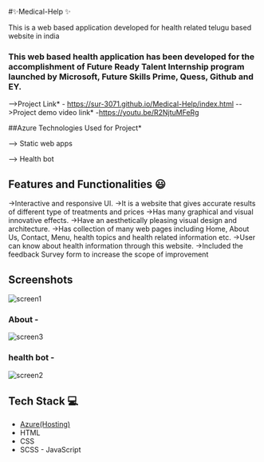 #✨Medical-Help ✨

This is a web based application developed for health related telugu based website in india

### This web based health application has been developed for the accomplishment of Future Ready Talent Internship program launched by Microsoft, Future Skills Prime, Quess, Github and EY.


-->Project Link* - https://sur-3071.github.io/Medical-Help/index.html
-->Project demo video link* -https://youtu.be/R2NjtuMFeRg

##Azure Technologies Used for Project*

   --> Static web apps

   -->   Health bot

## Features and Functionalities 😃

->Interactive and responsive UI.
->It is a website that gives accurate results of different type of treatments and prices 
->Has many graphical and visual innovative effects.
->Have an aesthetically pleasing visual design and architecture.
->Has collection of many web pages including Home, About Us, Contact, Menu, health topics and health related information etc.
->User can know about health information through this website.
->Included the feedback Survey form to increase the scope of improvement 

## Screenshots

![screen1](https://github.com/Sur-3071/Medical-Help/assets/104709090/62d7ce01-f63b-4520-9d20-3ff0956d9411)

   

### About -

![screen3](https://github.com/Sur-3071/Medical-Help/assets/104709090/bf10ec2f-d188-47f6-a1d3-3155bf2d4540)



### health bot -

![screen2](https://github.com/Sur-3071/Medical-Help/assets/104709090/6e30a554-c8ee-4102-8ed2-e5609f0e277d)

## Tech Stack 💻

- [Azure(Hosting)](https://azure.microsoft.com/en-in/features/azure-portal/)
- HTML
- CSS
- SCSS
- JavaScript
